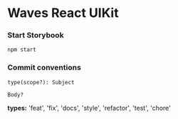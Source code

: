 # Waves React UIKit

### Start Storybook

```
npm start
```


### Commit conventions

```
type(scope?): Subject

Body?
```

**types:** 'feat', 'fix', 'docs', 'style', 'refactor', 'test', 'chore'
